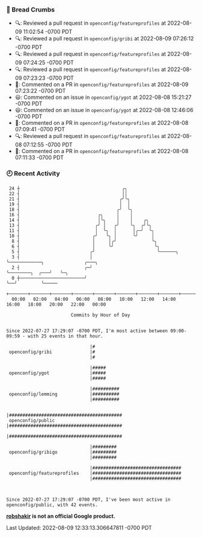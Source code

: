 ### 🍞 Bread Crumbs

 * 🔍: Reviewed a pull request in  `openconfig/featureprofiles` at 2022-08-09 11:02:54 -0700 PDT
 * 🔍: Reviewed a pull request in  `openconfig/gribi` at 2022-08-09 07:26:12 -0700 PDT
 * 🔍: Reviewed a pull request in  `openconfig/featureprofiles` at 2022-08-09 07:24:25 -0700 PDT
 * 🔍: Reviewed a pull request in  `openconfig/featureprofiles` at 2022-08-09 07:23:23 -0700 PDT
 * 💬: Commented on a PR in  `openconfig/featureprofiles` at 2022-08-09 07:23:22 -0700 PDT
 * 😃: Commented on an issue in `openconfig/ygot` at 2022-08-08 15:21:27 -0700 PDT
 * 😃: Commented on an issue in `openconfig/ygot` at 2022-08-08 12:46:06 -0700 PDT
 * 💬: Commented on a PR in  `openconfig/featureprofiles` at 2022-08-08 07:09:41 -0700 PDT
 * 🔍: Reviewed a pull request in  `openconfig/featureprofiles` at 2022-08-08 07:12:55 -0700 PDT
 * 💬: Commented on a PR in  `openconfig/featureprofiles` at 2022-08-08 07:11:33 -0700 PDT

### 🕘 Recent Activity
```
 24 ┼                                      ╭╮
 22 ┤                                      ││
 21 ┤                                     ╭╯╰╮
 19 ┤                                     │  │
 18 ┤                                    ╭╯  ╰╮
 16 ┤                             ╭╮     │    │
 14 ┤                             │╰╮    │    │    ╭╮
 13 ┤                            ╭╯ │   ╭╯    ╰╮  ╭╯╰╮
 11 ┤                            │  ╰╮  │      │╭─╯  ╰╮
 10 ┤                           ╭╯   ╰╮ │      ╰╯     │
  8 ┤                           │     │╭╯             ╰╮
  6 ┤                           │     ╰╯               ╰╮
  5 ┤                          ╭╯                       ╰──────╮
  3 ┤                          │                               ╰────────────╮               ╭───╮
  2 ┤                        ╭─╯                                            ╰────────╮  ╭───╯   ╰─╮
  0 ┼────────────────────────╯                                                       ╰──╯         ╰─────
    +───────+───────+───────+───────+───────+───────+───────+───────+───────+───────+───────+───────+────
  00:00   02:00   04:00   06:00   08:00   10:00   12:00   14:00   16:00   18:00   20:00   22:00   00:00   

						Commits by Hour of Day


Since 2022-07-27 17:29:07 -0700 PDT, I'm most active between 09:00-09:59 - with 25 events in that hour.

```



```
                               |#
 openconfig/gribi              |#
                               |#

                               |#####
 openconfig/ygot               |#####
                               |#####

                               |##########
 openconfig/lemming            |##########
                               |##########

                               |##########################################
 openconfig/public             |##########################################
                               |##########################################

                               |#########
 openconfig/gribigo            |#########
                               |#########

                               |#################################
 openconfig/featureprofiles    |#################################
                               |#################################



Since 2022-07-27 17:29:07 -0700 PDT, I've been most active in openconfig/public, with 42 events.

```
**[robshakir](mailto:robjs@google.com) is not an official Google product.**  


Last Updated: 2022-08-09 12:33:13.306647811 -0700 PDT
